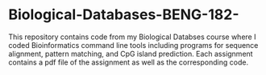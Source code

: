 # Biological-Databases-BENG-182-
This repository contains code from my Biological Databses course where I coded Bioinformatics command line tools including programs for sequence alignment, 
pattern matching, and CpG island prediction. Each assignment contains a pdf file of the assignment as well as the corresponding code.
